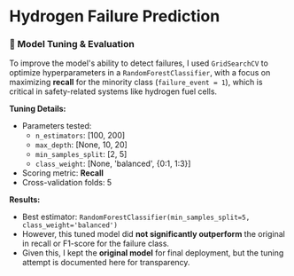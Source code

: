 # Hydrogen Failure Prediction

### 🔧 Model Tuning & Evaluation

To improve the model's ability to detect failures, I used `GridSearchCV` to optimize hyperparameters in a `RandomForestClassifier`, with a focus on maximizing **recall** for the minority class (`failure_event = 1`), which is critical in safety-related systems like hydrogen fuel cells.

**Tuning Details:**
- Parameters tested:
  - `n_estimators`: [100, 200]
  - `max_depth`: [None, 10, 20]
  - `min_samples_split`: [2, 5]
  - `class_weight`: [None, 'balanced', {0:1, 1:3}]
- Scoring metric: **Recall**
- Cross-validation folds: 5

**Results:**
- Best estimator: `RandomForestClassifier(min_samples_split=5, class_weight='balanced')`
- However, this tuned model did **not significantly outperform** the original in recall or F1-score for the failure class.
- Given this, I kept the **original model** for final deployment, but the tuning attempt is documented here for transparency.


